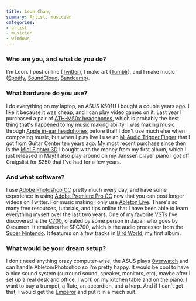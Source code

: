 ```yaml
---
title: Leon Chang
summary: Artist, musician
categories:
- artist
- musician
- windows
---
```


### Who are you, and what do you do?

I'm Leon. I post online ([Twitter](https://twitter.com/leyawn "Leon's Twitter account.")), I make art ([Tumblr](http://leyawn.tumblr.com/tagged/pixel "Leon's pixel art on Tumblr.")), and I make music ([Spotify](https://open.spotify.com/artist/3ciUz1yuEMltCsRaiEPBA8 "Leon's music on Spotify."), [SoundCloud](https://soundcloud.com/leyawn "Leon's music on SoundCloud."), [Bandcamp](https://leyawn.bandcamp.com/ "Leon's music on Bandcamp.")).

### What hardware do you use?

I do everything on my laptop, an ASUS K501U I bought a couple years ago. I like it because it was cheap, and I can play video games on it. Last year I purchased a pair of [ATH-M50x headphones][ath-m50x], which is probably the best thing that's happened to my music making ability. I was making music through [Apple in-ear headphones][earpods] before that! I don't use much else when composing music, but when I play live I use an [M-Audio Trigger Finger][trigger-finger] that I got from Guitar Center ten years ago. My most recent purchase since then is the [Midi Fighter 3D][midi-fighter-3d] I bought with the money from my first album, which I just released in May! I also play around on my Janssen player piano I got off Craigslist for $250 that I've had for a few years.

### And what software?

I use [Adobe Photoshop CC][photoshop] pretty much every day, and have some experience in using [Adobe Premiere Pro CC][premiere-pro] now that you can post longer videos on Twitter. For music making I only use [Ableton Live][live]. There's so many free resources, tutorials, and tips online that I have been able to learn everything myself over the last two years. One of my favorite VSTs I've discovered is the [C700][], created by some person in Japan who goes by Osoumen. It emulates the SPC700, which is the audio processor from the [Super Nintendo][snes]. It features on a few tracks in [Bird World](https://leyawn.bandcamp.com/album/bird-world "Leon's album on Bandcamp."), my first album.

### What would be your dream setup?

I don't need anything crazy computer-wise, the ASUS plays [Overwatch][] and can handle Ableton/Photoshop so I'm pretty happy. It would be cool to have a nice sound system (surround sound, speaker, monitors, etc), maybe after I set up a real desk and office. I work on my kitchen table and on the piano. I want to buy a trumpet, a flute, an accordion, and a harp. And if I can't get that, I would get the [Emperor][] and put it in a mech suit.

[ath-m50x]: https://www.audio-technica.com/cms/headphones/99aff89488ddd6b1/index.html "Over-the-ear headphones."
[c700]: http://picopicose.com/software.html "An audio plugin that emulates a SPC700 processor."
[earpods]: https://en.wikipedia.org/wiki/Apple_earbuds "The white headphones included with iPhones."
[emperor]: http://www.mwelab.com/en/emperor.html "A futuristic sci-fi-esque workstation."
[live]: https://www.ableton.com/en/live/ "Musical creation software."
[midi-fighter-3d]: https://store.djtechtools.com/products/midi-fighter-3d "A music controller."
[overwatch]: https://playoverwatch.com/ "A team-based FPS game."
[photoshop]: https://www.adobe.com/products/photoshop.html "A bitmap image editor."
[premiere-pro]: https://en.wikipedia.org/wiki/Adobe_Premiere_Pro "A video editing suite."
[snes]: https://en.wikipedia.org/wiki/Super_Nintendo_Entertainment_System "A 16-bit video game console."
[trigger-finger]: https://www.musiciansfriend.com/keyboards-midi/m-audio-trigger-finger-16-midi-drum-control-surface "A MIDI control pad."
